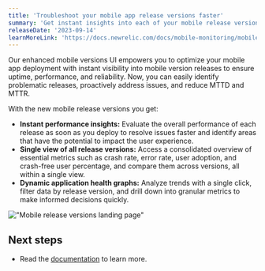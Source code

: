 ```yaml
---
title: 'Troubleshoot your mobile app release versions faster'
summary: 'Get instant insights into each of your mobile release versions with an intuitive, at-a-glance view.'
releaseDate: '2023-09-14'
learnMoreLink: 'https://docs.newrelic.com/docs/mobile-monitoring/mobile-monitoring-ui/mobile-app-pages/version-trends-compare-user-adoption-metrics-performance/'
---
```


Our enhanced mobile versions UI empowers you to optimize your mobile app deployment with instant visibility into mobile version releases to ensure uptime, performance, and reliability. Now, you can easily identify problematic releases, proactively address issues, and reduce MTTD and MTTR.

With the new mobile release versions you get:

- **Instant performance insights:** Evaluate the overall performance of each release as soon as you deploy to resolve issues faster and identify areas that have the potential to impact the user experience.
- **Single view of all release versions:** Access a consolidated overview of essential metrics such as crash rate, error rate, user adoption, and crash-free user percentage, and compare them across versions, all within a single view.
- **Dynamic application health graphs:** Analyze trends with a single click, filter data by release version, and drill down into granular metrics to make informed decisions quickly.

!["Mobile release versions landing page"](/images/mobile-versions-landing.webp 'Mobile release versions landing page')

## Next steps

- Read the [documentation](https://docs.newrelic.com/docs/mobile-monitoring/mobile-monitoring-ui/mobile-app-pages/version-trends-compare-user-adoption-metrics-performance/) to learn more.
